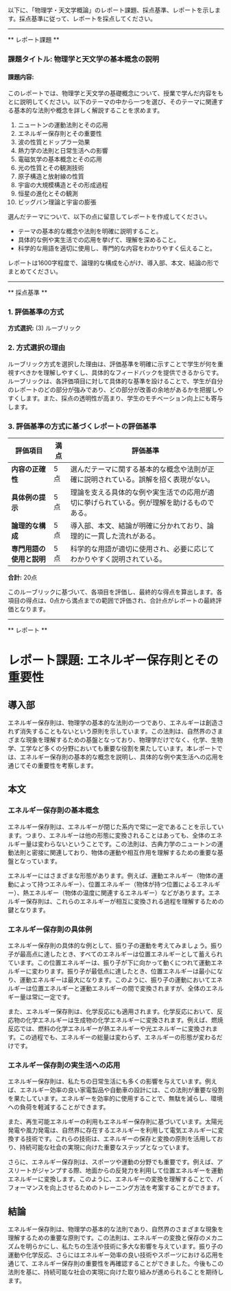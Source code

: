 以下に、「物理学・天文学概論」のレポート課題、採点基準、レポートを示します。採点基準に従って、レポートを採点してください。

---------------------------------------
** レポート課題 **

### 課題タイトル: 物理学と天文学の基本概念の説明

#### 課題内容:
このレポートでは、物理学と天文学の基礎概念について、授業で学んだ内容をもとに説明してください。以下のテーマの中から一つを選び、そのテーマに関連する基本的な法則や概念を詳しく解説することを求めます。

1. ニュートンの運動法則とその応用
2. エネルギー保存則とその重要性
3. 波の性質とドップラー効果
4. 熱力学の法則と日常生活への影響
5. 電磁気学の基本概念とその応用
6. 光の性質とその観測技術
7. 原子構造と放射線の性質
8. 宇宙の大規模構造とその形成過程
9. 恒星の進化とその観測
10. ビッグバン理論と宇宙の膨張

選んだテーマについて、以下の点に留意してレポートを作成してください。

- テーマの基本的な概念や法則を明確に説明すること。
- 具体的な例や実生活での応用を挙げて、理解を深めること。
- 科学的な用語を適切に使用し、専門的な内容をわかりやすく伝えること。

レポートは1600字程度で、論理的な構成を心がけ、導入部、本文、結論の形でまとめてください。

---------------------------------------
** 採点基準 **

### 1. 評価基準の方式
**方式選択:** (3) ルーブリック

### 2. 方式選択の理由
ルーブリック方式を選択した理由は、評価基準を明確に示すことで学生が何を重視すべきかを理解しやすくし、具体的なフィードバックを提供できるからです。ルーブリックは、各評価項目に対して具体的な基準を設けることで、学生が自分のレポートのどの部分が強みであり、どの部分が改善の余地があるかを把握しやすくします。また、採点の透明性が高まり、学生のモチベーション向上にも寄与します。

### 3. 評価基準の方式に基づくレポートの評価基準

| 評価項目                     | 満点 | 評価基準                                                                                     |
|------------------------------|------|----------------------------------------------------------------------------------------------|
| **内容の正確性**             | 5点  | 選んだテーマに関する基本的な概念や法則が正確に説明されている。誤解を招く表現がない。       |
| **具体例の提示**             | 5点  | 理論を支える具体的な例や実生活での応用が適切に挙げられている。例が理解を助けるものである。 |
| **論理的な構成**             | 5点  | 導入部、本文、結論が明確に分かれており、論理的に一貫した流れがある。                      |
| **専門用語の使用と説明**     | 5点  | 科学的な用語が適切に使用され、必要に応じてわかりやすく説明されている。                     |

**合計:** 20点

このルーブリックに基づいて、各項目を評価し、最終的な得点を算出します。各項目の得点は、0点から満点までの範囲で評価され、合計点がレポートの最終評価となります。

---------------------------------------
** レポート **
# レポート課題: エネルギー保存則とその重要性

## 導入部

エネルギー保存則は、物理学の基本的な法則の一つであり、エネルギーは創造されず消失することもないという原則を示しています。この法則は、自然界のさまざまな現象を理解するための基盤となっており、物理学だけでなく、化学、生物学、工学など多くの分野においても重要な役割を果たしています。本レポートでは、エネルギー保存則の基本的な概念を説明し、具体的な例や実生活への応用を通じてその重要性を考察します。

## 本文

### エネルギー保存則の基本概念

エネルギー保存則は、エネルギーが閉じた系内で常に一定であることを示しています。つまり、エネルギーは他の形態に変換されることはあっても、全体のエネルギー量は変わらないということです。この法則は、古典力学のニュートンの運動法則と密接に関連しており、物体の運動や相互作用を理解するための重要な基盤となっています。

エネルギーにはさまざまな形態があります。例えば、運動エネルギー（物体の運動によって持つエネルギー）、位置エネルギー（物体が持つ位置によるエネルギー）、熱エネルギー（物体の温度に関連するエネルギー）などがあります。エネルギー保存則は、これらのエネルギーが相互に変換される過程を理解するための鍵となります。

### エネルギー保存則の具体例

エネルギー保存則の具体的な例として、振り子の運動を考えてみましょう。振り子が最高点に達したとき、すべてのエネルギーは位置エネルギーとして蓄えられています。この位置エネルギーは、振り子が下に向かって動くにつれて運動エネルギーに変わります。振り子が最低点に達したとき、位置エネルギーは最小になり、運動エネルギーは最大になります。このように、振り子の運動においてエネルギーは位置エネルギーと運動エネルギーの間で変換されますが、全体のエネルギー量は常に一定です。

また、エネルギー保存則は、化学反応にも適用されます。化学反応において、反応物の化学エネルギーは生成物の化学エネルギーに変換されます。例えば、燃焼反応では、燃料の化学エネルギーが熱エネルギーや光エネルギーに変換されます。この過程でも、エネルギーの総量は変わらず、エネルギーの形態が変わるだけです。

### エネルギー保存則の実生活への応用

エネルギー保存則は、私たちの日常生活にも多くの影響を与えています。例えば、エネルギー効率の良い家電製品や自動車の設計には、この法則が重要な役割を果たしています。エネルギーを効率的に使用することで、無駄を減らし、環境への負荷を軽減することができます。

また、再生可能エネルギーの利用もエネルギー保存則に基づいています。太陽光発電や風力発電は、自然界に存在するエネルギーを利用して電気エネルギーに変換する技術です。これらの技術は、エネルギーの保存と変換の原則を活用しており、持続可能な社会の実現に向けた重要なステップとなっています。

さらに、エネルギー保存則は、スポーツや運動の分野でも重要です。例えば、アスリートがジャンプする際、地面からの反発力を利用して位置エネルギーを運動エネルギーに変換します。このように、エネルギーの変換を理解することで、パフォーマンスを向上させるためのトレーニング方法を考案することができます。

## 結論

エネルギー保存則は、物理学の基本的な法則であり、自然界のさまざまな現象を理解するための重要な原則です。この法則は、エネルギーの変換と保存のメカニズムを明らかにし、私たちの生活や技術に多大な影響を与えています。振り子の運動や化学反応、さらにはエネルギー効率の良い技術やスポーツにおける応用を通じて、エネルギー保存則の重要性を再確認することができました。今後もこの法則を基に、持続可能な社会の実現に向けた取り組みが進められることを期待します。

